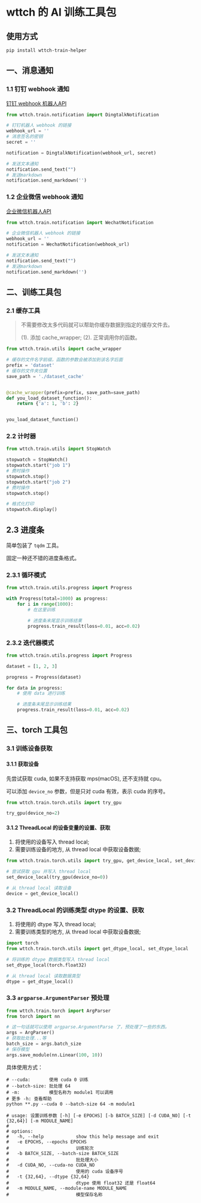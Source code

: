# wttch 的 AI 训练工具包

## 使用方式

```bash
pip install wttch-train-helper
```

## 一、消息通知

### 1.1 钉钉 webhook 通知

[钉钉 webhook 机器人API](https://open.dingtalk.com/document/orgapp/robot-message-types-and-data-format#title-z74-8to-i7e)

```python
from wttch.train.notification import DingtalkNotification

# 钉钉机器人 webhook 的链接
webhook_url = ''
# 消息签名的密钥
secret = ''

notification = DingtalkNotification(webhook_url, secret)

# 发送文本通知
notification.send_text("")
# 发送markdown
notification.send_markdown('')
```

### 1.2 企业微信 webhook 通知

[企业微信机器人API](https://developer.work.weixin.qq.com/document/path/91770)

```python
from wttch.train.notification import WechatNotification

# 企业微信机器人 webhook 的链接
webhook_url = ''
notification = WechatNotification(webhook_url)

# 发送文本通知
notification.send_text("")
# 发送markdown
notification.send_markdown('')
```

## 二、训练工具包

### 2.1 缓存工具

> 不需要修改太多代码就可以帮助你缓存数据到指定的缓存文件去。
>
> (1). 添加 cache_wrapper;
> (2). 正常调用你的函数。

```python
from wttch.train.utils import cache_wrapper

# 缓存的文件名字前缀，函数的参数会被添加到该名字后面
prefix = 'dataset'
# 缓存的文件夹位置
save_path = './dataset_cache'


@cache_wrapper(prefix=prefix, save_path=save_path)
def you_load_dataset_function():
    return {'a': 1, 'b': 2}


you_load_dataset_function()
```

### 2.2 计时器

```python
from wttch.train.utils import StopWatch

stopwatch = StopWatch()
stopwatch.start("job 1")
# 费时操作
stopwatch.stop()
stopwatch.start("job 2")
# 费时操作
stopwatch.stop()

# 格式化打印
stopwatch.display()
```

## 2.3 进度条

简单包装了 `tqdm` 工具。

固定一种还不错的进度条格式。

### 2.3.1 循环模式

```python
from wttch.train.utils.progress import Progress

with Progress(total=1000) as progress:
    for i in range(1000):
        # 在这里训练

        # 进度条末尾显示训练结果
        progress.train_result(loss=0.01, acc=0.02)
```

### 2.3.2 迭代器模式

```python
from wttch.train.utils.progress import Progress

dataset = [1, 2, 3]

progress = Progress(dataset)

for data in progress:
    # 使用 data 进行训练

    # 进度条末尾显示训练结果
    progress.train_result(loss=0.01, acc=0.02)
```

## 三、torch 工具包

### 3.1 训练设备获取

#### 3.1.1 获取设备

先尝试获取 cuda, 如果不支持获取 mps(macOS), 还不支持就 cpu。

可以添加 `device_no` 参数，但是只对 cuda 有效，表示 cuda 的序号。

```python
from wttch.train.torch.utils import try_gpu

try_gpu(device_no=2)
```

#### 3.1.2 ThreadLocal 的设备变量的设置、获取

1. 将使用的设备写入 thread local;
2. 需要训练设备的地方, 从 thread local 中获取设备数据;

```python
from wttch.train.torch.utils import try_gpu, get_device_local, set_device_local

# 尝试获取 gpu 并写入 thread local
set_device_local(try_gpu(device_no=0))

# 从 thread local 读取设备
device = get_device_local()

```

### 3.2 ThreadLocal 的训练类型 dtype 的设置、获取

1. 将使用的 dtype 写入 thread local;
2. 需要训练类型的地方, 从 thread local 中获取设备数据;

```python
import torch
from wttch.train.torch.utils import get_dtype_local, set_dtype_local

# 将训练的 dtype 数据类型写入 thread local
set_dtype_local(torch.float32)

# 从 thread local 读取数据类型
dtype = get_dtype_local()
```

### 3.3 `argparse.ArgumentParser` 预处理
```python
from wttch.train.torch import ArgParser
from torch import nn

# 这一句话就可以使用 argparse.ArgumentParse 了，预处理了一些的东西。
args = ArgParser()
# 获取批处理...等
batch_size = args.batch_size
# 保存模型
args.save_module(nn.Linear(100, 10))
```
具体使用方式：
```shell
# --cuda:       使用 cuda 0 训练
# --batch-size: 批处理 64
# -m:           模型名称为 module1 可以调用
# 更多 -h: 查看帮助
python **.py --cuda 0 --batch-size 64 -m module1

# usage: 设置训练参数 [-h] [-e EPOCHS] [-b BATCH_SIZE] [-d CUDA_NO] [-t {32,64}] [-m MODULE_NAME]
# 
# options:
#   -h, --help            show this help message and exit
#   -e EPOCHS, --epochs EPOCHS
#                         训练轮次
#   -b BATCH_SIZE, --batch-size BATCH_SIZE
#                         批处理大小
#   -d CUDA_NO, --cuda-no CUDA_NO
#                         使用的 cuda 设备序号
#   -t {32,64}, --dtype {32,64}
#                         dtype 使用 float32 还是 float64
#   -m MODULE_NAME, --module-name MODULE_NAME
#                         模型保存名称
```
